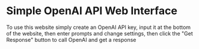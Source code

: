# Simple OpenAI API Web Interface

To use this website simply create an OpenAI API key, input it at the bottom of the website, then enter prompts and change settings, then click the "Get Response" button to call OpenAI and get a response 